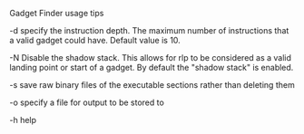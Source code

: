 Gadget Finder usage tips

-d  specify the instruction depth. The maximum number of instructions that a valid gadget
    could have. Default value is 10.

-N  Disable the shadow stack. This allows for rlp to be considered as a valid landing point
    or start of a gadget. By default the "shadow stack" is enabled.

-s  save raw binary files of the executable sections rather than deleting them

-o  specify a file for output to be stored to

-h  help
